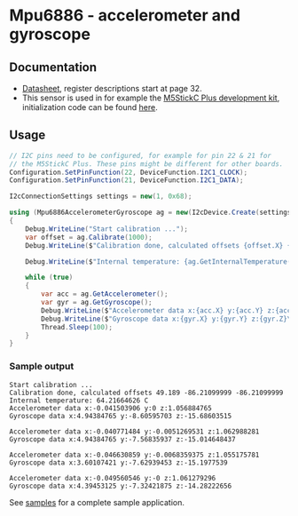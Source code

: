 ﻿# Mpu6886 - accelerometer and gyroscope

## Documentation

- [Datasheet](https://m5stack.oss-cn-shenzhen.aliyuncs.com/resource/docs/datasheet/core/MPU-6886-000193%2Bv1.1_GHIC_en.pdf), register descriptions start at page 32.
- This sensor is used in for example the [M5StickC Plus development kit](https://shop.m5stack.com/products/m5stickc-plus-esp32-pico-mini-iot-development-kit), initialization code can be found [here](https://github.com/m5stack/M5StickC/blob/3e00ecfa0897a432995a3f80874715cbe6ad60ee/src/utility/MPU6886.cpp#L32).

## Usage

```csharp
// I2C pins need to be configured, for example for pin 22 & 21 for 
// the M5StickC Plus. These pins might be different for other boards.
Configuration.SetPinFunction(22, DeviceFunction.I2C1_CLOCK);
Configuration.SetPinFunction(21, DeviceFunction.I2C1_DATA);

I2cConnectionSettings settings = new(1, 0x68);

using (Mpu6886AccelerometerGyroscope ag = new(I2cDevice.Create(settings)))
{
    Debug.WriteLine("Start calibration ...");
    var offset = ag.Calibrate(1000);
    Debug.WriteLine($"Calibration done, calculated offsets {offset.X} {offset.Y} {offset.Y}");

    Debug.WriteLine($"Internal temperature: {ag.GetInternalTemperature().DegreesCelsius} C");

    while (true)
    {
        var acc = ag.GetAccelerometer();
        var gyr = ag.GetGyroscope();
        Debug.WriteLine($"Accelerometer data x:{acc.X} y:{acc.Y} z:{acc.Z}");
        Debug.WriteLine($"Gyroscope data x:{gyr.X} y:{gyr.Y} z:{gyr.Z}\n");
        Thread.Sleep(100);
    }
}
```

### Sample output

```text
Start calibration ...
Calibration done, calculated offsets 49.189 -86.21099999 -86.21099999
Internal temperature: 64.21664626 C
Accelerometer data x:-0.041503906 y:0 z:1.056884765
Gyroscope data x:4.94384765 y:-8.60595703 z:-15.68603515

Accelerometer data x:-0.040771484 y:-0.0051269531 z:1.062988281
Gyroscope data x:4.94384765 y:-7.56835937 z:-15.014648437

Accelerometer data x:-0.046630859 y:-0.0068359375 z:1.055175781
Gyroscope data x:3.60107421 y:-7.62939453 z:-15.1977539

Accelerometer data x:-0.049560546 y:-0 z:1.061279296
Gyroscope data x:4.39453125 y:-7.32421875 z:-14.28222656
```

See [samples](samples) for a complete sample application.

